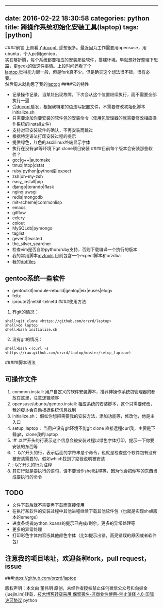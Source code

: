 
---
date: 2016-02-22 18:30:58
categories: python
title: 跨操作系统初始化安装工具(laptop)
tags: [python]
---
####前言
上周看了[docopt](https://github.com/docopt/docopt),
感想很多。最近因为工作需要用opensuse，用ubuntu，个人pc用gentoo，  
实在够折腾，每个系统都要相应的安装那些软件，搭建环境。早就想好好整理下思路，更geek的做这件事情。上段时间还看了个  
[laptop](https://github.com/thoughtbot/laptop),觉得能力很一般，但是fork真不少。但是确实这个想法很不错，很有必要。  
然后周末就构思了我的[laptop](https://github.com/orzrd/laptop.git)
####它的特性
  * 记录操作记录，当某处出现故障，下次会从这个位置继续执行，而不需要全部执行一遍
  * 受[docopt](https://github.com/docopt/docopt)启发，根据我特定的语法写配置文件，不需要修改初始化脚本initialize.sh
  * 只需要添加你要安装的软件包的安装命令（使用包管理器的就需要修改相应操作系统的install文件）
  * 支持对已安装软件的确认，不再安装而跳过
  * 根据特定语法打印安装过程的提示
  * 提供绿色，红色的asciilinux终端显示字体
  * 执行在没有git等环境下git clone项目安装
####目前每个版本会安装那些软件？
  * gcc|g++|automake
  * tmux|htop|dstat
  * ruby|python|python库|expect
  * zsh|oh-my-zsh
  * easy_install|pip
  * django|torando|flask
  * nginx|uwsgi
  * redis|mongodb
  * mit-scheme|commonlisp
  * emacs
  * gitflow
  * celery
  * colout
  * MySQLdb|pymongo
  * taglist
  * gevent|twisted
  * the_silver_searcher
  * 检查vim是否自带python/ruby支持，否则下载编译一个执行的版本
  * 我的常用脚本[mytools](https://github.com/orzrd/mytools.github),目前包含一个expect脚本和orzdba
  * 我的[dotfiles](https://github.com/dongweiming/dotfiles.git)
## gentoo系统一些软件
  * gentoolkit|module-rebuild|genlop|eix|euses|elogv
  * fcitx
  * iproute2|netkit-telnetd
####使用方法
  1. 有git的情况：
    
    
      
    shell>git clone <https://github.com/orzrd/laptop>  
    shell>cd laptop  
    shell>bash initialize.sh  
    
  2. 没有git的情况：
    
    
      
    shell>bash <(curl -s <https://raw.github.com/orzrd/laptop/master/setup_laptop>)  
    
#####脚本语法
## 可操作文件
  1. common.install: 用户自定义的软件安装脚本，推荐非操作系统包管理器的都放在这里，注意逻辑顺序
  2. opensuse/ubuntu/gentoo.install: 相应系统的安装脚本，这个只需要修改，我的脚本会自动根据系统信息找到
  3. initialize.sh： 假如你想把需要我的安装方法，添加功能等，修改他，他是主入口
  4. setup_laptop： 当用户没有git环境不能git clone 直接远程curl我，主要是下载git，clone我的laptop
  1. ‘#’ 以’#’开头的行表示这个信息会被安装过程以绿色字体打印，提示一下你要安装的东西等
  2. ： 以’:’开头的行，表示后面的字符串是个命令，也就是检查这个软件包有没有被安装需要的，假如which找到了路径说明被安装
  3. ; 以’;’开头的行为注释
  4. 其它行就是要执行的语句，请不要当作shell注释等，因为他会把你写的东西当成要执行的命令
## TODO
  * 文件下载后就不需要再下载而直接使用
  * 在执行某软件的安装过程中其他进程继续下载其他软件包（也就是实现shell版本的emerge）
  * 进度条或者python_koans的提示已完成/剩余，更多的异常处理等
  * 更多的异常处理
  * 打印彩色字体内容嵌其他颜色字体（比如提示出错，高亮错误的原因或者软件包）
## 注意我的项目地址，欢迎各种fork，pull request，issue
###<https://github.com/orzrd/laptop>

版权声明：本文由 董伟明 原创，未经作者授权禁止任何微信公众号和向掘金(juejin.im)转载，[技术博客转载采用 保留署名-非商业性使用-禁止演绎 4.0-国际许可协议](https://creativecommons.org/licenses/by-nc-nd/4.0/deed.zh)
python
